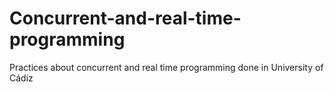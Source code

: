 # Concurrent-and-real-time-programming
Practices about concurrent and real time programming done in University of Cádiz
